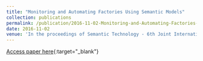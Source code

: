 ```yaml
---
title: "Monitoring and Automating Factories Using Semantic Models"
collection: publications
permalink: /publication/2016-11-02-Monitoring-and-Automating-Factories-Using-Semantic-Models
date: 2016-11-02
venue: 'In the proceedings of Semantic Technology - 6th Joint International Conference, JIST 2016, Singapore, Singapore, November 2-4, 2016, Revised Selected Papers'
---
```

[Access paper here](https://www.researchgate.net/profile/Christoph_Lange2/publication/305986655_Monitoring_and_Automating_Factories_Using_Semantic_Models/links/57a86d7608ae0107eee3f4ce.pdf){:target="_blank"}
